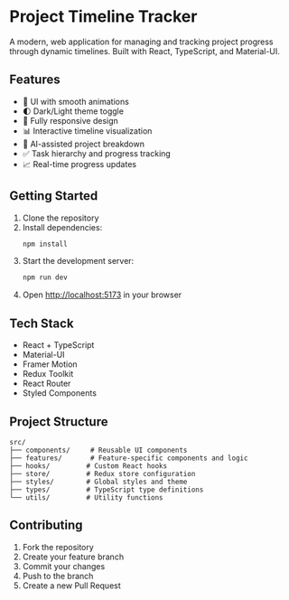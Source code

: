 # Project Timeline Tracker

A modern, web application for managing and tracking project progress through dynamic timelines. Built with React, TypeScript, and Material-UI.

## Features

- 🎨 UI with smooth animations
- 🌓 Dark/Light theme toggle
- 📱 Fully responsive design
- 📊 Interactive timeline visualization
- 🤖 AI-assisted project breakdown
- ✅ Task hierarchy and progress tracking
- 📈 Real-time progress updates

## Getting Started

1. Clone the repository
2. Install dependencies:
   ```bash
   npm install
   ```
3. Start the development server:
   ```bash
   npm run dev
   ```
4. Open [http://localhost:5173](http://localhost:5173) in your browser

## Tech Stack

- React + TypeScript
- Material-UI
- Framer Motion
- Redux Toolkit
- React Router
- Styled Components

## Project Structure

```
src/
├── components/     # Reusable UI components
├── features/       # Feature-specific components and logic
├── hooks/         # Custom React hooks
├── store/         # Redux store configuration
├── styles/        # Global styles and theme
├── types/         # TypeScript type definitions
└── utils/         # Utility functions
```

## Contributing

1. Fork the repository
2. Create your feature branch
3. Commit your changes
4. Push to the branch
5. Create a new Pull Request
